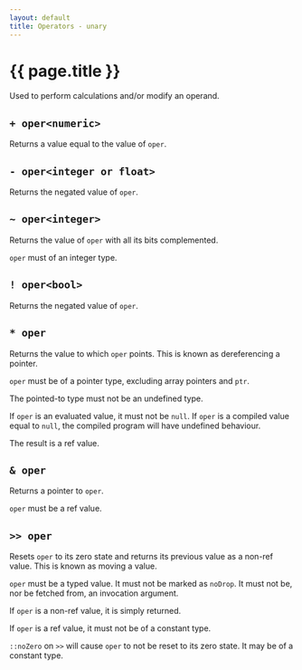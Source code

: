 ```yaml
---
layout: default
title: Operators - unary
---
```

# {{ page.title }}

Used to perform calculations and/or modify an operand.

## `+ oper<numeric>`

Returns a value equal to the value of `oper`.

## `- oper<integer or float>`

Returns the negated value of `oper`.

## `~ oper<integer>`

Returns the value of `oper` with all its bits complemented.

`oper` must of an integer type.

## `! oper<bool>`

Returns the negated value of `oper`.

## `* oper`

Returns the value to which `oper` points. This is known as dereferencing a pointer.

`oper` must be of a pointer type, excluding array pointers and `ptr`.

The pointed-to type must not be an undefined type.

If `oper` is an evaluated value, it must not be `null`. If `oper` is a compiled value equal to `null`, the compiled program will have undefined behaviour.

The result is a ref value.

## `& oper`

Returns a pointer to `oper`.

`oper` must be a ref value.

## `>> oper`

Resets `oper` to its zero state and returns its previous value as a non-ref value. This is known as moving a value.

`oper` must be a typed value. It must not be marked as `noDrop`. It must not be, nor be fetched from, an invocation argument.

If `oper` is a non-ref value, it is simply returned.

If `oper` is a ref value, it must not be of a constant type.

`::noZero` on `>>` will cause `oper` to not be reset to its zero state. It may be of a constant type.